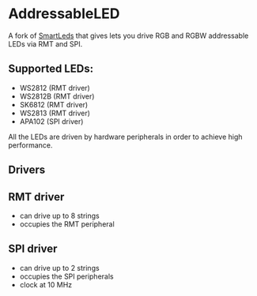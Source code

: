 # AddressableLED

A fork of [SmartLeds](https://github.com/RoboticsBrno/SmartLeds) that gives lets you drive RGB and RGBW addressable LEDs via RMT and SPI.

## Supported LEDs:

- WS2812  (RMT driver)
- WS2812B (RMT driver)
- SK6812  (RMT driver)
- WS2813  (RMT driver)
- APA102  (SPI driver)

All the LEDs are driven by hardware peripherals in order to achieve high
performance.

## Drivers

## RMT driver

- can drive up to 8 strings
- occupies the RMT peripheral

## SPI driver

- can drive up to 2 strings
- occupies the SPI peripherals
- clock at 10 MHz